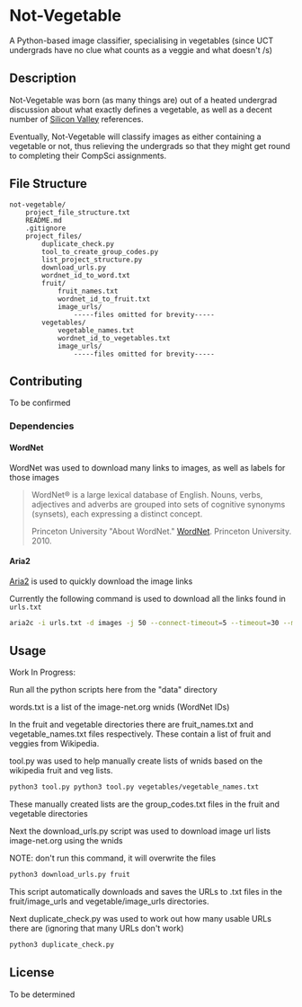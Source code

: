 # Not-Vegetable
A Python-based image classifier, specialising in vegetables (since UCT undergrads have no clue what counts as a veggie and what doesn't /s)

## Description

Not-Vegetable was born (as many things are) out of a heated undergrad discussion about what exactly defines a vegetable, as well as a decent number of [Silicon Valley](https://www.youtube.com/watch?v=pqTntG1RXSY) references.

Eventually, Not-Vegetable will classify images as either containing a vegetable or not, thus relieving the undergrads so that they might get round to completing their CompSci assignments.

## File Structure
```
not-vegetable/
    project_file_structure.txt
    README.md
    .gitignore
    project_files/
        duplicate_check.py
        tool_to_create_group_codes.py
        list_project_structure.py
        download_urls.py
        wordnet_id_to_word.txt
        fruit/
            fruit_names.txt
            wordnet_id_to_fruit.txt
            image_urls/
                -----files omitted for brevity-----
        vegetables/
            vegetable_names.txt
            wordnet_id_to_vegetables.txt
            image_urls/
                -----files omitted for brevity-----
```



## Contributing
To be confirmed

### Dependencies
#### WordNet
WordNet was used to download many links to images, as well as labels for those images
> WordNet® is a large lexical database of English. Nouns, verbs, adjectives and adverbs are grouped into sets of cognitive synonyms (synsets), each expressing a distinct concept.
> 
> Princeton University "About WordNet." [WordNet](https://wordnet.princeton.edu/). Princeton University. 2010. 

#### Aria2
[Aria2](https://aria2.github.io/manual/en/html/aria2c.html) is used to quickly download the image links

Currently the following command is used to download all the links found in ```urls.txt```
```bash
aria2c -i urls.txt -d images -j 50 --connect-timeout=5 --timeout=30 --max-tries=2 --lowest-speed-limit=1K
```


## Usage

Work In Progress:

Run all the python scripts here from the "data" directory

words.txt is a list of the image-net.org wnids (WordNet IDs)

In the fruit and vegetable directories there are fruit_names.txt and vegetable_names.txt files respectively. These contain a list of fruit and veggies from Wikipedia.

tool.py was used to help manually create lists of wnids based on the wikipedia fruit and veg lists.

```bash
python3 tool.py python3 tool.py vegetables/vegetable_names.txt
```

These manually created lists are the group_codes.txt files in the fruit and vegetable directories

Next the download_urls.py script was used to download image url lists image-net.org using the wnids

NOTE: don't run this command, it will overwrite the files
```bash
python3 download_urls.py fruit
```

This script automatically downloads and saves the URLs to .txt files in the fruit/image_urls and vegetable/image_urls directories.

Next duplicate_check.py was used to work out how many usable URLs there are (ignoring that many URLs don't work)
```bash
python3 duplicate_check.py
```


## License
To be determined


